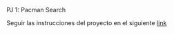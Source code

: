 PJ 1: Pacman Search

Seguir las instrucciones del proyecto en el siguiente [link](https://classroom.github.com/a/UrzyalV8)
